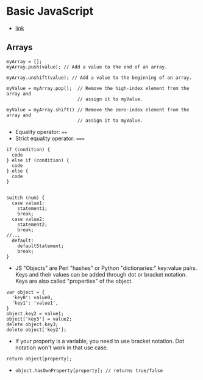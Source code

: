 # Basic JavaScript

- [link][]

[link]: https://www.freecodecamp.org/learn/javascript-algorithms-and-data-structures/#basic-javascript


## Arrays

```
myArray = [];
myArray.push(value); // Add a value to the end of an array.

myArray.unshift(value); // Add a value to the beginning of an array.

myValue = myArray.pop();  // Remove the high-index element from the array and
                          // assign it to myValue.

myValue = myArray.shift() // Remove the zero-index element from the array and
                          // assign it to myValue.
```

- Equality operator: `==`
- Strict equality operator: `===`

```
if (condition) {
  code
} else if (condition) {
  code
} else {
  code
}


switch (num) {
  case value1:
    statement1;
    break;
  case value2:
    statement2;
    break;
//...
  default:
    defaultStatement;
    break;
}
```

- JS "Objects" are Perl "hashes" or Python "dictionaries:" key:value pairs. Keys
and their values can be added through dot or bracket notation. Keys are also
called "properties" of the object.

```
var object = {
  'key0': value0,
  'key1': 'value1',
}
object.key2 = value1;
object['key3'] = value2;
delete object.key3;
delete object['key2'];
```

- If your property is a variable, you need to use bracket notation. Dot notation
won't work in that use case.

```
return object[property];
```

- `object.hasOwnProperty[property]; // returns true/false`
